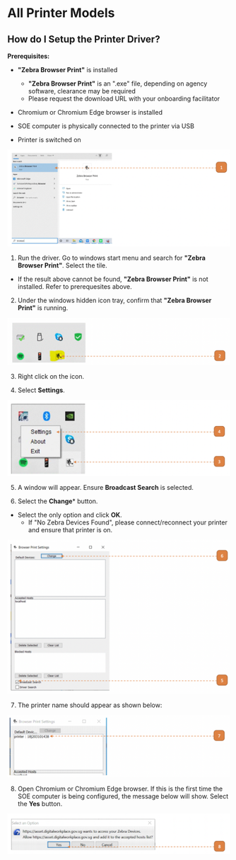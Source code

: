 # All Printer Models

## How do I Setup the Printer Driver?

**Prerequisites:**
- **"Zebra Browser Print"** is installed
    - **"Zebra Browser Print"** is an ".exe" file, depending on agency software, clearance may be required
    - Please request the download URL with your onboarding facilitator

- Chromium or Chromium Edge browser is installed
- SOE computer is physically connected to the printer via USB
- Printer is switched on

![](images/PSCFAFM.png "PSCFAFM")

1. Run the driver.
Go to windows start menu and search for **"Zebra Browser Print"**.
Select the tile.

- If the result above cannot be found, **"Zebra Browser Print"** is not installed. 
Refer to prerequesites above.

2. Under the windows hidden icon tray, confirm that **"Zebra Browser Print"** is running.

![](images/PSCFAFM2.png "PSCFAFM2")

3. Right click on the icon.

4. Select **Settings**.

![](images/PSCFAFM3.png "PSCFAFM3")

5. A window will appear.
Ensure **Broadcast Search** is selected.

6. Select the **Change*** button.
- Select the only option and click **OK**.
    - If "No Zebra Devices Found", please connect/reconnect your printer and ensure that printer is on.

![](images/PSCFAFM4.png "PSCFAFM4")

7. The printer name should appear as shown below:

![](images/PSCFAFM5.png "PSCFAFM5")

8. Open Chromium or Chromium Edge browser.
If this is the first time the SOE computer is being configured, the message below will show.
Select the **Yes** button.

![](images/PSCFAFM6.png "PSCFAFM6")